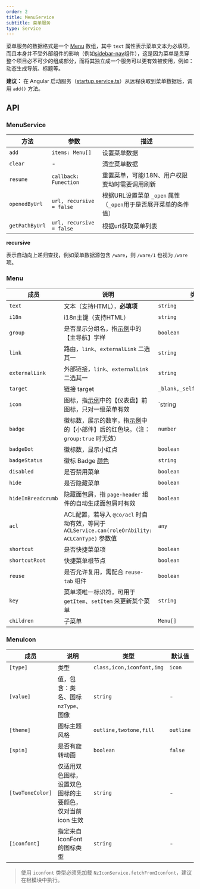 ```yaml
---
order: 2
title: MenuService
subtitle: 菜单服务
type: Service
---
```


菜单服务的数据格式是一个 [Menu](https://github.com/ng-alain/delon/blob/master/packages/theme/src/services/menu/interface.ts) 数组，其中 `text` 属性表示菜单文本为必填项，而且本身并不受外部组件的影响（例如[sidebar-nav](/components/sidebar-nav)组件），这是因为菜单是贯穿整个项目必不可少的组成部分，而将其独立成一个服务可以更有效被使用，例如：动态生成导航、标题等。

**建议：** 在 Angular 启动服务（[startup.service.ts](https://github.com/ng-alain/ng-alain/blob/master/src/app/core/startup/startup.service.ts)）从远程获取到菜单数据后，调用 `add()` 方法。

## API

### MenuService

| 方法 | 参数 | 描述 |
| ----- | --- | ---- |
| `add` | `items: Menu[]` | 设置菜单数据 |
| `clear` | - | 清空菜单数据 |
| `resume` | `callback: Funection` | 重置菜单，可能I18N、用户权限变动时需要调用刷新 |
| `openedByUrl` | `url, recursive = false` | 根据URL设置菜单 `_open` 属性（`_open`用于是否展开菜单的条件值） |
| `getPathByUrl` | `url, recursive = false` | 根据url获取菜单列表 |

**recursive**

表示自动向上递归查找，例如菜单数据源包含 `/ware`，则 `/ware/1` 也视为 `/ware` 项。

### Menu

成员 | 说明 | 类型 | 默认值
----|------|-----|------
`text` | 文本（支持HTML），**必填项** | `string` | -
`i18n` | i18n主键（支持HTML） | `string` | -
`group` | 是否显示分组名，指[示例](//ng-alain.github.io/ng-alain/)中的【主导航】字样 | `boolean` | `true`
`link` | 路由，`link`、`externalLink` 二选其一 | `string` | -
`externalLink` | 外部链接，`link`、`externalLink` 二选其一 | `string` | -
`target` | 链接 target | `_blank,_self,_parent,_top` | -
`icon` | 图标，指[示例](//ng-alain.github.io/ng-alain/)中的【仪表盘】前图标，只对一级菜单有效 | `string | MenuIcon` | -
`badge` | 徽标数，展示的数字，指[示例](//ng-alain.github.io/ng-alain/)中的【小部件】后的红色块。（注：`group:true` 时无效） | `number` | -
`badgeDot` | 徽标数，显示小红点 | `boolean` | -
`badgeStatus` | 徽标 Badge [颜色](https://ng.ant.design/components/badge/en#nz-badge) | `string` | -
`disabled` | 是否禁用菜单 | `boolean` | `false`
`hide` | 是否隐藏菜单 | `boolean` | `false`
`hideInBreadcrumb` | 隐藏面包屑，指 `page-header` 组件的自动生成面包屑时有效 | `boolean` | -
`acl` | ACL配置，若导入 `@co/acl` 时自动有效，等同于 `ACLService.can(roleOrAbility: ACLCanType)` 参数值 | `any` | -
`shortcut` | 是否快捷菜单项 | `boolean` | -
`shortcutRoot` | 快捷菜单根节点 | `boolean` | -
`reuse` | 是否允许复用，需配合 `reuse-tab` 组件 | `boolean` | -
`key` | 菜单项唯一标识符，可用于 `getItem`、`setItem` 来更新某个菜单 | `string` | -
`children` | 子菜单 | `Menu[]` | -

### MenuIcon

成员 | 说明 | 类型 | 默认值
----|------|-----|------
`[type]` | 类型 | `class,icon,iconfont,img` | `icon`
`[value]` | 值，包含：类名、图标 `nzType`、图像 | `string` | -
`[theme]` | 图标主题风格 | `outline,twotone,fill` | `outline`
`[spin]` | 是否有旋转动画 | `boolean` | `false`
`[twoToneColor]` | 仅适用双色图标，设置双色图标的主要颜色，仅对当前 icon 生效 | `string` | -
`[iconfont]` | 指定来自 IconFont 的图标类型 | `string` | -

> 使用 `iconfont` 类型必须先加载 `NzIconService.fetchFromIconfont`，建议在根模块中执行。
